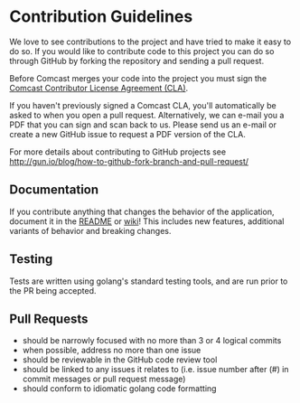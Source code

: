 Contribution Guidelines
=======================

We love to see contributions to the project and have tried to make it easy to do so. If you would like to contribute code to this project you can do so through GitHub by forking the repository and sending a pull request.

Before Comcast merges your code into the project you must sign the [Comcast Contributor License Agreement (CLA)](https://gist.github.com/ComcastOSS/a7b8933dd8e368535378cda25c92d19a).

If you haven't previously signed a Comcast CLA, you'll automatically be asked to when you open a pull request. Alternatively, we can e-mail you a PDF that you can sign and scan back to us. Please send us an e-mail or create a new GitHub issue to request a PDF version of the CLA.

For more details about contributing to GitHub projects see
http://gun.io/blog/how-to-github-fork-branch-and-pull-request/

Documentation
-------------

If you contribute anything that changes the behavior of the
application, document it in the [README](https://github.com/xmidt-org/themis/blob/main/README.md) or [wiki](https://github.com/xmidt-org/themis/wiki)! This includes new features, additional variants of behavior and breaking changes.

Testing
-------

Tests are written using golang's standard testing tools, and are run prior to the PR being accepted.

Pull Requests
-------------

* should be narrowly focused with no more than 3 or 4 logical commits
* when possible, address no more than one issue
* should be reviewable in the GitHub code review tool
* should be linked to any issues it relates to (i.e. issue number after (#) in commit messages or pull request message)
* should conform to idiomatic golang code formatting
